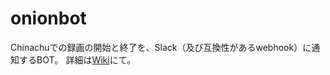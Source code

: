 # onionbot

Chinachuでの録画の開始と終了を、Slack（及び互換性があるwebhook）に通知するBOT。
詳細は[Wiki](https://github.com/pooza/onionbot/wiki)にて。
